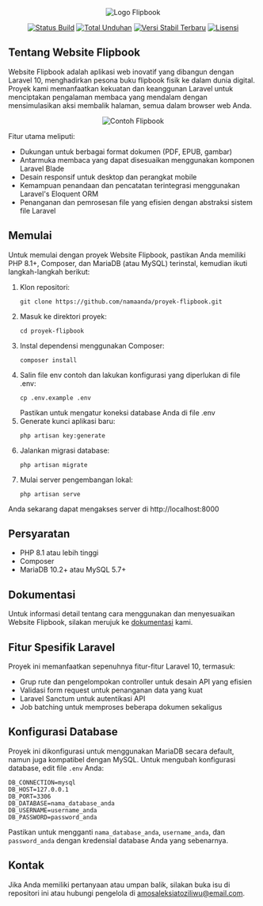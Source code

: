 <p align="center">
<img src="/api/placeholder/400/200" alt="Logo Flipbook">
</p>

<p align="center">
<a href="https://github.com/namaanda/proyek-flipbook/actions"><img src="https://github.com/namaanda/proyek-flipbook/workflows/tests/badge.svg" alt="Status Build"></a>
<a href="https://packagist.org/packages/namaanda/proyek-flipbook"><img src="https://img.shields.io/packagist/dt/namaanda/proyek-flipbook" alt="Total Unduhan"></a>
<a href="https://packagist.org/packages/namaanda/proyek-flipbook"><img src="https://img.shields.io/packagist/v/namaanda/proyek-flipbook" alt="Versi Stabil Terbaru"></a>
<a href="https://packagist.org/packages/namaanda/proyek-flipbook"><img src="https://img.shields.io/packagist/l/namaanda/proyek-flipbook" alt="Lisensi"></a>
</p>

## Tentang Website Flipbook

Website Flipbook adalah aplikasi web inovatif yang dibangun dengan Laravel 10, menghadirkan pesona buku flipbook fisik ke dalam dunia digital. Proyek kami memanfaatkan kekuatan dan keanggunan Laravel untuk menciptakan pengalaman membaca yang mendalam dengan mensimulasikan aksi membalik halaman, semua dalam browser web Anda.

<p align="center">
<img src="/api/placeholder/600/400" alt="Contoh Flipbook">
</p>

Fitur utama meliputi:

- Dukungan untuk berbagai format dokumen (PDF, EPUB, gambar)
- Antarmuka membaca yang dapat disesuaikan menggunakan komponen Laravel Blade
- Desain responsif untuk desktop dan perangkat mobile
- Kemampuan penandaan dan pencatatan terintegrasi menggunakan Laravel's Eloquent ORM
- Penanganan dan pemrosesan file yang efisien dengan abstraksi sistem file Laravel

## Memulai

Untuk memulai dengan proyek Website Flipbook, pastikan Anda memiliki PHP 8.1+, Composer, dan MariaDB (atau MySQL) terinstal, kemudian ikuti langkah-langkah berikut:

1. Klon repositori:
   ```
   git clone https://github.com/namaanda/proyek-flipbook.git
   ```
2. Masuk ke direktori proyek:
   ```
   cd proyek-flipbook
   ```
3. Instal dependensi menggunakan Composer:
   ```
   composer install
   ```
4. Salin file env contoh dan lakukan konfigurasi yang diperlukan di file .env:
   ```
   cp .env.example .env
   ```
   Pastikan untuk mengatur koneksi database Anda di file .env
5. Generate kunci aplikasi baru:
   ```
   php artisan key:generate
   ```
6. Jalankan migrasi database:
   ```
   php artisan migrate
   ```
7. Mulai server pengembangan lokal:
   ```
   php artisan serve
   ```

Anda sekarang dapat mengakses server di http://localhost:8000

## Persyaratan

- PHP 8.1 atau lebih tinggi
- Composer
- MariaDB 10.2+ atau MySQL 5.7+

## Dokumentasi

Untuk informasi detail tentang cara menggunakan dan menyesuaikan Website Flipbook, silakan merujuk ke [dokumentasi](https://github.com/namaanda/proyek-flipbook/wiki) kami.

## Fitur Spesifik Laravel

Proyek ini memanfaatkan sepenuhnya fitur-fitur Laravel 10, termasuk:

- Grup rute dan pengelompokan controller untuk desain API yang efisien
- Validasi form request untuk penanganan data yang kuat
- Laravel Sanctum untuk autentikasi API
- Job batching untuk memproses beberapa dokumen sekaligus

## Konfigurasi Database

Proyek ini dikonfigurasi untuk menggunakan MariaDB secara default, namun juga kompatibel dengan MySQL. Untuk mengubah konfigurasi database, edit file `.env` Anda:

```
DB_CONNECTION=mysql
DB_HOST=127.0.0.1
DB_PORT=3306
DB_DATABASE=nama_database_anda
DB_USERNAME=username_anda
DB_PASSWORD=password_anda
```

Pastikan untuk mengganti `nama_database_anda`, `username_anda`, dan `password_anda` dengan kredensial database Anda yang sebenarnya.

## Kontak

Jika Anda memiliki pertanyaan atau umpan balik, silakan buka isu di repositori ini atau hubungi pengelola di amosaleksiatoziliwu@email.com.

